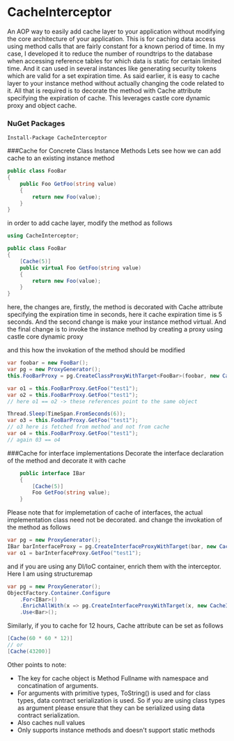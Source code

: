 # CacheInterceptor

An AOP way to easily add cache layer to your application without modifying the core architecture of your application. This is for caching data access using method calls that are fairly constant for a known period of time. In my case, I developed it to reduce the number of roundtrips to the database when accessing reference tables for which data is static for certain limited time. And it can used in several instances like generating security tokens which are valid for a set expiration time.
As said earlier, it is easy to cache layer to your instance method without actually changing the code related to it. All that is required is to decorate the method with Cache attribute specifying the expiration of cache. This leverages castle core dynamic proxy and object cache.

### NuGet Packages

```
Install-Package CacheInterceptor
```

###Cache for Concrete Class Instance Methods
Lets see how we can add cache to an existing instance method

```csharp
public class FooBar
{
    public Foo GetFoo(string value)
    {
        return new Foo(value);
    }
}
```
in order to add cache layer, modify the method as follows
```csharp
using CacheInterceptor;

public class FooBar
{
    [Cache(5)]
    public virtual Foo GetFoo(string value)
    {
        return new Foo(value);
    }
}
```
here, the changes are, firstly, the method is decorated with Cache attribute specifying the expiration time in seconds, here it cache expiration time is 5 seconds. And the second change is make your instance method virtual.
And the final change is to invoke the instance method by creating a proxy using castle core dynamic proxy

and this how the invokation of the method should be modified
```csharp
var foobar = new FooBar();
var pg = new ProxyGenerator();
this.FooBarProxy = pg.CreateClassProxyWithTarget<FooBar>(foobar, new CacheInterceptor());

var o1 = this.FooBarProxy.GetFoo("test1");
var o2 = this.FooBarProxy.GetFoo("test1");
// here o1 == o2 -> these references point to the same object

Thread.Sleep(TimeSpan.FromSeconds(6));
var o3 = this.FooBarProxy.GetFoo("test1");
// o3 here is fetched from method and not from cache
var o4 = this.FooBarProxy.GetFoo("test1");
// again 03 == o4
```
###Cache for interface implementations
Decorate the interface declaration of the method and decorate it with cache
```csharp
    public interface IBar
    {
        [Cache(5)]
        Foo GetFoo(string value);
    }
```
Please note that for implemetation of cache of interfaces, the actual implementation class need not be decorated.
and change the invokation of the method as follows
```csharp
var pg = new ProxyGenerator();
IBar barInterfaceProxy = pg.CreateInterfaceProxyWithTarget(bar, new CacheInterceptor());
var o1 = barInterfaceProxy.GetFoo("test1");
```
and if you are using any DI/IoC container, enrich them with the interceptor. Here I am using structuremap
```csharp
var pg = new ProxyGenerator();
ObjectFactory.Container.Configure
    .For<IBar>()
    .EnrichAllWith(x => pg.CreateInterfaceProxyWithTarget(x, new CacheInterceptor()))
    .Use<Bar>();
```

Similarly, if you to cache for 12 hours, Cache attribute can be set as follows
```csharp
[Cache(60 * 60 * 12)]
// or
[Cache(43200)]
```

Other points to note:
* The key for cache object is Method Fullname with namespace and concatination of arguments.
* For arguments with primitive types, ToString() is used and for class types, data contract serialization is used. So if you are using class types as argument please ensure that they can be serialized using data contract serialization.
* Also caches null values
* Only supports instance methods and doesn't support static methods


